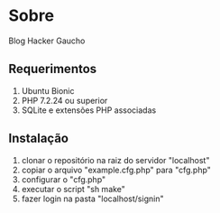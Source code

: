 # Sobre
Blog Hacker Gaucho

## Requerimentos
1. Ubuntu Bionic
1. PHP 7.2.24 ou superior
1. SQLite e extensões PHP associadas


## Instalação

1. clonar o repositório na raiz do servidor "localhost"
1. copiar o arquivo "example.cfg.php" para "cfg.php"
1. configurar o "cfg.php"
1. executar o script "sh make"
1. fazer login na pasta "localhost/signin"
